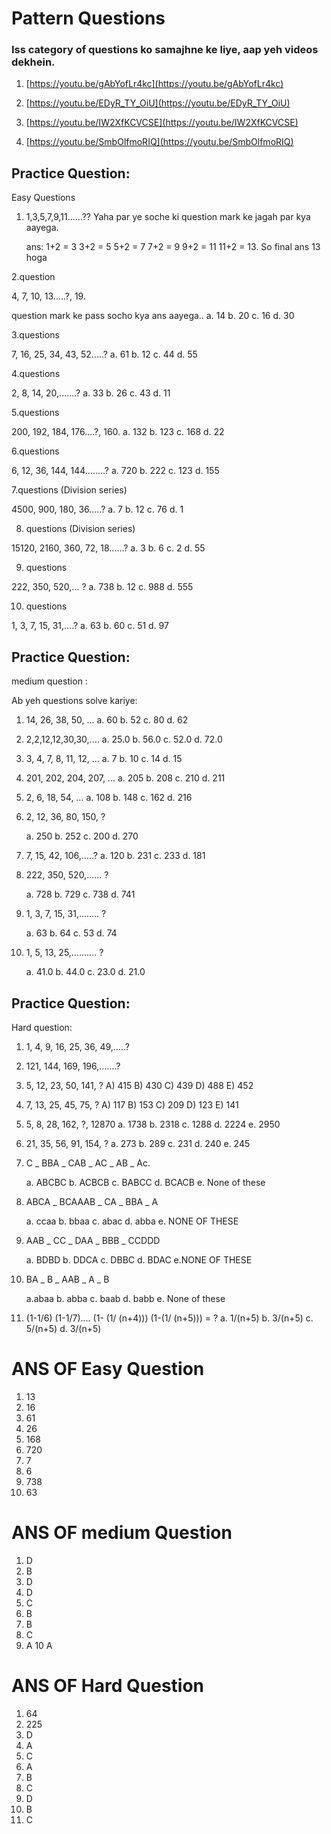 # Pattern Questions #

### Iss category of questions ko samajhne ke liye, aap yeh videos dekhein.

1. [https://youtu.be/gAbYofLr4kc](https://youtu.be/gAbYofLr4kc)
      
2. [https://youtu.be/EDyR_TY_OiU](https://youtu.be/EDyR_TY_OiU)

3. [https://youtu.be/IW2XfKCVCSE](https://youtu.be/IW2XfKCVCSE)

4. [https://youtu.be/SmbOlfmoRIQ](https://youtu.be/SmbOlfmoRIQ)

## Practice Question: 

Easy Questions

1. 1,3,5,7,9,11......?? Yaha par ye soche ki question mark ke jagah par kya aayega.
   
      ans:
      1+2 = 3
      3+2 = 5
      5+2 = 7
      7+2 = 9
      9+2 = 11
      11+2 = 13. So final ans 13 hoga 

 2.question
 
  4, 7, 10, 13.....?, 19.
  
 question mark ke pass socho kya ans aayega..
      a. 14
      b. 20
      c. 16
      d. 30
  
3.questions

  7, 16, 25, 34, 43, 52.....?
      a. 61
      b. 12
      c. 44
      d. 55
  
4.questions
   
  2, 8, 14, 20,.......?
      a. 33
      b. 26
      c. 43
      d. 11
   
5.questions  
   
 200, 192, 184, 176....?, 160.
      a. 132
      b. 123
      c. 168
      d. 22
   
6.questions
   
  6, 12, 36, 144, 144........?
      a. 720
      b. 222
      c. 123
      d. 155

7.questions (Division series)

  4500, 900, 180, 36.....?
      a. 7
      b. 12
      c. 76
      d. 1
      
8. questions (Division series)

  15120, 2160, 360, 72, 18......?
      a. 3
      b. 6
      c. 2
      d. 55

9. questions

222, 350, 520,... ?
      a. 738
      b. 12
      c. 988
      d. 555

10. questions

1, 3, 7, 15, 31,....?
      a. 63
      b. 60
      c. 51
      d. 97

## Practice Question: 

   medium question :

Ab yeh questions solve kariye:

1. 14, 26, 38, 50, ...
      a.  60
      b.  52
      c.  80
      d.  62
          
2. 2,2,12,12,30,30,....
      a.  25.0
      b.  56.0
      c. 52.0
      d.  72.0
          
3. 3, 4, 7, 8, 11, 12, ...
      a. 7
      b. 10
      c. 14
      d. 15
      
4. 201, 202, 204, 207, ...
      a.  205
      b.  208
      c.  210
      d.  211

 5. 2, 6, 18, 54, …
       a. 108
       b. 148
       c. 162
       d. 216
             
6. 2, 12, 36, 80, 150, ?

      a. 250 
      b. 252 
      c. 200 
      d. 270

7. 7, 15, 42, 106,.....?
      a.  120
      b.  231
      c.  233
      d.  181
           
8. 222, 350, 520,...... ?
  
      a. 728
      b. 729
      c. 738
      d. 741
         
9. 1, 3, 7, 15, 31,........ ?

      a. 63
      b. 64
      c. 53
      d. 74
   
10.  1, 5, 13, 25,.......... ?

      a. 41.0
      b. 44.0
      c. 23.0
      d. 21.0

## Practice Question: 

   Hard question:
   
 1. 1, 4, 9, 16, 25, 36, 49,.....?
 
 2. 121, 144, 169, 196,.......?
 
 3. 5, 12, 23, 50, 141, ?
      A) 415
      B) 430
      C) 439
      D) 488
      E) 452

4. 7, 13, 25, 45, 75, ?
      A) 117
      B) 153
      C) 209
      D) 123
      E) 141

5. 5, 8, 28, 162, ?, 12870
      a. 1738
      b. 2318
      c. 1288
      d. 2224
      e. 2950

6. 21, 35, 56, 91, 154, ?
      a. 273
      b. 289
      c. 231
      d. 240
      e. 245
      
7. C _ BBA _ CAB _ AC _ AB _ Ac.
   
     a. ABCBC
     b. ACBCB
     c. BABCC
     d. BCACB
     e. None of these
   
8. ABCA _ BCAAAB _ CA _ BBA _ A

     a. ccaa
     b. bbaa
     c. abac
     d. abba
     e. NONE OF THESE
    
9. AAB _ CC _ DAA _ BBB _ CCDDD

      a. BDBD
      b. DDCA
      c. DBBC
      d. BDAC
      e.NONE OF THESE
      
10. BA _ B _ AAB _ A _ B

      a.abaa
      b. abba
      c. baab
      d. babb
      e. None of these
      
11. (1-1/6) (1-1/7).... (1- (1/ (n+4))) (1-(1/ (n+5))) = ?
      a. 1/(n+5)
      b. 3/(n+5)
      c. 5/(n+5)
      d. 3/(n+5)
      
# ANS OF Easy Question
1) 13
2) 16
3) 61
4) 26
5) 168
6) 720
7) 7
8) 6
9) 738
10) 63

# ANS OF medium Question
1) D
2) B
3) D
4) D
5) C
6) B
7) B
8) C
9) A
10 A


# ANS OF Hard Question
1) 64
2) 225
3) D
4) A
5) C
6) A
7) B
8) C
9) D
10) B
11) C
      





